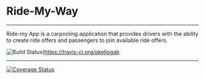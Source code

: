 # Ride-My-Way
---
Ride-my App is a carpooling application that provides drivers with the ability to create ride offers and passengers to join available ride offers.

![Build Status](https://travis-ci.org/okellogabrielinnocent/Ride-My-Way.svg?branch=master)(https://travis-ci.org/okellogab



---
[![Coverage Status](https://coveralls.io/repos/github/okellogabrielinnocent/Ride-My-Way/badge.svg)](https://coveralls.io/github/okellogabrielinnocent/Ride-My-Way)

